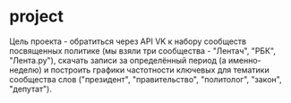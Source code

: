 # project
Цель проекта - обратиться через API VK к набору сообществ посвященных политике (мы взяли три сообщества - "Лентач", "РБК", "Лента.ру"),
 скачать записи за определённый период (а именно- неделю) и построить графики частотности ключевых для тематики сообщества слов
 ("президент", "правительство", "политолог", "закон", "депутат").
